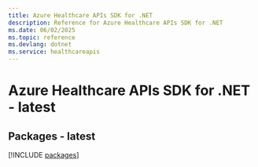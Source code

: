 ```yaml
---
title: Azure Healthcare APIs SDK for .NET
description: Reference for Azure Healthcare APIs SDK for .NET
ms.date: 06/02/2025
ms.topic: reference
ms.devlang: dotnet
ms.service: healthcareapis
---
```

# Azure Healthcare APIs SDK for .NET - latest
## Packages - latest
[!INCLUDE [packages](healthcare-apis-index.md)]